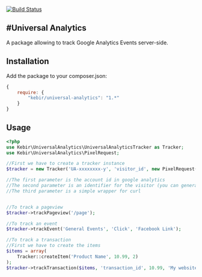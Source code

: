 [![Build Status](https://travis-ci.org/Kebir/universal-analytics.svg?branch=master)](https://travis-ci.org/Kebir/universal-analytics)

#Universal Analytics
--------------------

A package allowing to track Google Analytics Events server-side.

Installation
--
Add the package to your composer.json:
```js
{
    require: {
        "kebir/universal-analytics": "1.*"
    }
}
```

Usage
--

```php
<?php
use Kebir\UniversalAnalytics\UniversalAnalyticsTracker as Tracker;
use Kebir\UniversalAnalytics\PixelRequest;

//First we have to create a tracker instance
$tracker = new Tracker('UA-xxxxxxxx-y', 'visitor_id', new PixelRequest());

//The first parameter is the account id in google analytics
//The second parameter is an identifier for the visitor (you can generate your own)
//The third parameter is a simple wrapper for curl


//To track a pageview
$tracker->trackPageview('/page');

//To track an event
$tracker->trackEvent('General Events', 'Click', 'Facebook Link');

//To track a transaction
//First we have to create the items
$items = array(
    Tracker::createItem('Product Name', 10.99, 2)
);
$tracker->trackTransaction($items, 'transaction_id', 10.99, 'My website');
```
